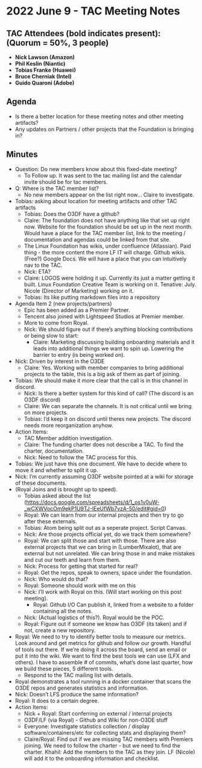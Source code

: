 # 2022 June 9 - TAC Meeting Notes

## TAC Attendees (bold indicates present): (Quorum = 50%, 3 people) 
- **Nick Lawson (Amazon)**
- **Phil Keslin (Niantic)** 
- **Tobias Franke (Huawei)** 
- **Bruce Cherniak (Intel)**
- **Guido Quaroni (Adobe)**

## Agenda
- Is there a better location for these meeting notes and other meeting artifacts?
- Any updates on Partners / other projects that the Foundation is bringing in?

## Minutes
- Question: Do new members know about this fixed-date meeting?
    - To Follow up.  It was sent to the tac mailing list and the calendar invite should be for tac members.
- Q: Where is the TAC member list?
    - No new members appear on the list right now… Claire to investigate.
- Tobias:  asking about location for meeting artifacts and other TAC artifacts
    - Tobias: Does the O3DF have a github?
    - Claire: The foundation does not have anything like that set up right now.  Website for the foundation should be set up in the next month.  Would have a place for the TAC member list, link to the meeting / documentation and agendas could be linked from that site.
    - The Linux Foundation has wikis, under confluence (Atlassian).  Paid thing - the more content the more LF IT will charge.  Github wikis.  (Free?)  Google Docs.  We will have a place that you can intuitively nav to the TAC.  
    - Nick:  ETA?
    - Claire:  LOGOS were holding it up.  Currently its just a matter getting it built.  Linux Foundation Creative Team is working on it.  Tenative:  July.  Nicole (Director of Marketing) working on it.
    - Tobias:  Its like putting markdown files into a repository
- Agenda Item 2 (new projects/partners)
    - Epic has been added as a Premier Partner.
    - Tencent also joined with Lightspeed Studios at Premier member.
    - More to come from Royal.
    - Nick:  We should figure out if there’s anything blocking contributions or being slow to start:
      - Claire:  Marketing discussing building onboarding materials and it leads into additional things we want to spin up.  Lowering the barrier to entry (is being worked on). 
- Nick:  Driven by interest in the O3DE
    - Claire:  Yes.  Working with member companies to bring additional projects to the table, this is a big ask of them as part of joining.
- Tobias:  We should make it more clear that the call is in this channel in discord.
    - Nick: Is there a better system for this kind of call?  (The discord is an O3DF discord)
    - Claire:  We can separate the channels.  It is not critical until we bring on more projects.
    - Tobias:  I’d keep it on discord until theres new projects.  The discord needs more reorganization anyhow.
- Action Items:
    - TAC Member addition investigation.  
    - Claire:  The funding charter does not describe a TAC.   To find the charter, documentation.
    - Nick:  Need to follow the TAC process for this.
- Tobias:  We just have this one document.  We have to decide where to move it and whether to split it up.
- Nick: I’m currently assuming O3DF website pointed at a wiki for storage of these documents.
- (Royal Joins and is brought up to speed).
    - Tobias asked about the list (https://docs.google.com/spreadsheets/d/1_os1v0uW-_wCXWVocOm9ekP1U9TJ-IEeUfWb7vzA-50/edit#gid=0)
    - Royal: We can learn from our internal projects and then try to go after these externals.  
    - Tobias:  Atom being split out as a seperate project.  Script Canvas.
    - Nick:  Are those projects official yet, do we track them somewhere?
    - Royal: We can split those and start with those.  There are also external projects that we can bring in (LumberMixalot), that are external but not unrelated.  We can bring those in and make mistakes and cut our teeth and learn from them.
    - Nick:  Process for getting that started for real?
    - Royal:  Get the repos, speak to owners, space under the foundation.
    - Nick:  Who would do that?
    - Royal:  Someone should work with me on this
    - Nick:  I’ll work with Royal on this.  (Will start working on this post meeting).
      - Royal:  Github I/O Can publish it, linked from a website to a folder containing all the notes.
    - Nick:  (Actual logistics of this?).  Royal would be the POC. 
    - Royal: Figure out if someone we know has O3DF (its taken) and if not, create a new repository.
- Royal:  We need to try to identify better tools to measure our metrics.  Look around and get metrics for github and follow our growth.  Handful of tools out there.   If we’re doing it across the board, send an email or put it into the wiki.  We want to find the best tools we can use (LFX and others).  I have to assemble # of commits, what’s done last quarter, how we build these pieces, 5 different tools.
    - Respond to the TAC mailing list with details.
- Royal demonstrates a tool running in a docker container that scans the O3DE repos and generates statistics and information.
- Nick: Doesn’t LFS produce the same information?
- Royal:  It does to a certain degree.
- Action Items:
    - Nick + Royal:  Start conferring on external / internal projects
    - O3DF/LF (via Royal) - Github and Wiki for non-O3DE stuff
    - Everyone:  Investigate statistics collection / display software/containers/etc for collecting stats and displaying them?   
    - Claire/Royal: Find out if we are missing TAC members with Premiers joining.  We need to follow the charter - but we need to find the charter.  Khahil:  Add the members to the TAC as they join.  LF (Nicole) will add it to the onboarding information and checklist.
